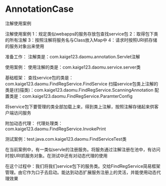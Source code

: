 # AnnotationCase
注解使用案例

注解使用案例
1：规定类似webapps的服务存放包查找service包
2：取得包下类的所有注解
3：按照注解将服务名与Class放入Map中
4：请求时按照URI抓存储的服务对象出来使用

准备工作：
注解类是：com.kaige123.daomu.annotation.Servlet注解

使用案例：
使用注解的类是：com.kaige123.daomu.service.server类

基础框架：
查找service包的类是：com.kaige123.daomu.FindRegService.FindService
扫描service包类上注解的类是(扫描类)：com.kaige123.daomu.FindRegService.ScanningAnnotation
配置类是：com.kaige123.daomu.FindRegService.ParamterConfig

将service包下要管理的类全部加载上来，得到类上注解，按照注解存储起来供客户端访问服务

附加动态代理：
代理处理类：com.kaige123.daomu.FindRegService.InvokePrint

测试案例：test.java.com.kaige123.daomu.FindServiceTest类

在当前案例中，有一类似servle的注册服务。将服务通过注解注册在池中，有访问时按URI抓服务对象。在测试中还有对动态代理的使用

在这个过程中：我们将我们service包下的服务类。交给FindRegService简易框架管理。由它作为口子去启动。能达到动态扩展服务注册上的灵活，并能使用动态代理效果
